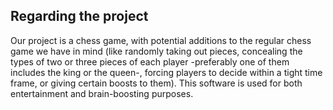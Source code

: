 ## Regarding the project ##

Our project is a chess game, with potential additions to the regular chess game we have in mind 
(like randomly taking out pieces, concealing the types of two or three pieces of each player 
-preferably one of them includes the king or the queen-,  forcing players to decide within a tight time frame, 
or giving certain boosts to them). This software is used for both entertainment and brain-boosting purposes. 
